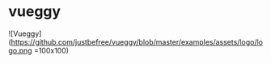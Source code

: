 # vueggy

![Vueggy](https://github.com/justbefree/vueggy/blob/master/examples/assets/logo/logo.png =100x100)
